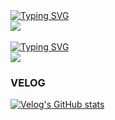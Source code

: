 <div>
<a href="https://git.io/typing-svg"><img src="https://readme-typing-svg.demolab.com?font=Fira+Code&pause=1000&width=435&lines=%24+ls+-a+%7C+grep+project-languages" alt="Typing SVG" /></a>
</div>
<div>
<img src="https://github-readme-stats.vercel.app/api/top-langs/?username=mantaGIT&layout=compact">
</div>
<br>

<div>
<a href="https://git.io/typing-svg"><img src="https://readme-typing-svg.demolab.com?font=Fira+Code&pause=1000&width=435&lines=%24+ls+-a+%7C+grep+study-languages" alt="Typing SVG" /></a>
</div>
<div>
  <img src="https://github-readme-stats.vercel.app/api/top-langs/?username=panggin&layout=compact">
</div>

### VELOG

[![Velog's GitHub stats](https://velog-readme-stats.vercel.app/api?name=manta)](https://velog.io/@manta/posts)


<!--
**mantaGIT/mantaGIT** is a ✨ _special_ ✨ repository because its `README.md` (this file) appears on your GitHub profile.

Here are some ideas to get you started:

- 🔭 I’m currently working on ...
- 🌱 I’m currently learning ...
- 👯 I’m looking to collaborate on ...
- 🤔 I’m looking for help with ...
- 💬 Ask me about ...
- 📫 How to reach me: ...
- 😄 Pronouns: ...
- ⚡ Fun fact: ...
-->
